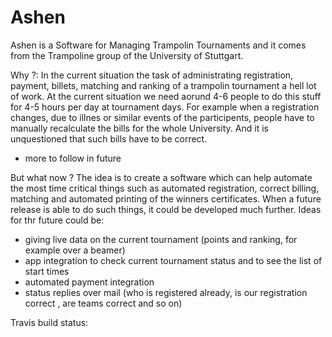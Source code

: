 Ashen
=====

Ashen is a Software for Managing Trampolin Tournaments
and it comes from the Trampoline group of the University of Stuttgart.

Why ?:
In the current situation the task of administrating registration, payment, billets, matching and ranking of a trampolin tournament a hell lot of work.
At the current situation we need aorund 4-6 people to do this stuff for 4-5 hours per day at tournament days. For example when a registration changes,
due to illnes or similar events of the participents, people have to manually recalculate the bills for the whole University. And it is unquestioned that such bills have to be correct.

- more to follow in future

But what now ?
The idea is to create a software which can help automate the most time critical things such as automated registration, correct billing, matching and automated printing of the winners certificates.
When a future release is able to do such things, it could be developed much further.
Ideas for thr future could be:
- giving live data on the current tournament (points and ranking, for example over a beamer)
- app integration to check current tournament status and to see the list of start times
- automated payment integration
- status replies over mail (who is registered already, is our registration correct , are teams correct and so on)



Travis build status:

